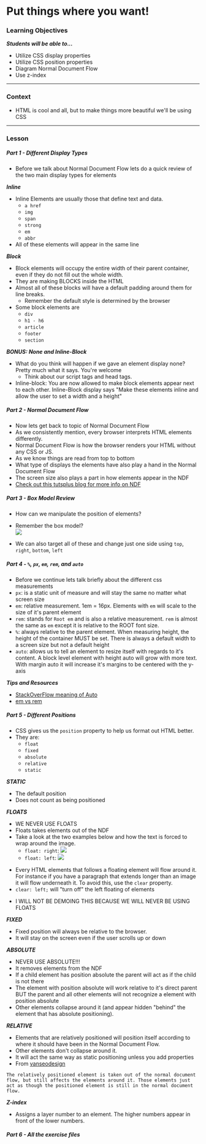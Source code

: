 # Put things where you want!

### Learning Objectives
***Students will be able to...***

* Utilize CSS display properties
* Utilize CSS position properties
* Diagram Normal Document Flow
* Use z-index

---
### Context

* HTML is cool and all, but to make things more beautiful we'll be using CSS

---
### Lesson

##### Part 1 - Different Display Types

* Before we talk about Normal Document Flow lets do a quick review of the two main display types for elements

***Inline***

* Inline Elements are usually those that define text and data. 
	* `a href`
	* `img` 
	* `span`
	* `strong`
	* `em`
	* `abbr`
* All of these elements will appear in the same line

***Block***

* Block elements will occupy the entire width of their parent container, even if they do not fill out the whole width.
* They are making BLOCKS inside the HTML 
* Almost all of these blocks will have a default padding around them for line breaks.
	* Remember the default style is determined by the browser
* Some block elements are
	* `div`
	* `h1 - h6`
	* `article`
	* `footer`
	* `section`

***BONUS: None and Inline-Block***

* What do you think will happen if we gave an element display none? Pretty much what it says. You're welcome
	* Think about our script tags and head tags.
* Inline-block: You are now allowed to make block elements appear next to each other. Inline-Block display says "Make these elements inline and allow the user to set a width and a height"

##### Part 2 - Normal Document Flow

* Now lets get back to topic of Normal Document Flow
* As we consistently mention, every browser interprets HTML elements differently. 
* Normal Document Flow is how the browser renders your HTML without any CSS or JS. 
* As we know things are read from top to bottom
* What type of displays the elements have also play a hand in the Normal Document Flow
* The screen size also plays a part in how elements appear in the NDF
* [Check out this tutsplus blog for more info on NDF](http://webdesign.tutsplus.com/articles/quick-tip-utilizing-normal-document-flow--webdesign-8199)

##### Part 3 - Box Model Review

* How can we manipulate the position of elements?
* Remember the box model?	
![](http://www.turnwall.com/wp-content/uploads/2014/06/box-model-css.png?670861)

* We can also target all of these and change just one side using `top`, `right`, `bottom`, `left`


##### Part 4 - `%`, `px`, `em`, `rem`, and `auto`
  
* Before we continue lets talk briefly about the different css measurements
* `px`: is a static unit of measure and will stay the same no matter what screen size
* `em`: relative measurement. 1em = 16px. Elements with `em` will scale to the size of it's parent element
* `rem`: stands for `Root em` and is also a relative measurement. `rem` is almost the same as `em` except it is relative to the ROOT font size.
* `%`: always relative to the parent element. When measuring height, the height of the container MUST be set. There is always a default width to a screen size but not a default height
* `auto`: allows us to tell an element to resize itself with regards to it's content. A block level element 	with height auto will grow with more text. With margin auto it will increase it's margins to be centered with the y-axis

***Tips and Resources***

* [StackOverFlow meaning of Auto](http://stackoverflow.com/questions/4471850/what-is-the-meaning-of-auto-value-in-a-css-property)
* [em vs rem](https://j.eremy.net/confused-about-rem-and-em/)

##### Part 5 - Different Positions

* CSS gives us the `position` property to help us format out HTML better.
* They are:
	* `float`
	* `fixed`
	* `absolute`
	* `relative`
	* `static`

***STATIC***

* The default position
* Does not count as being positioned

***FLOATS***

* WE NEVER USE FLOATS
* Floats takes elements out of the NDF
* Take a look at the two examples below and how the text is forced to wrap around the image. 
    -  ```float: right```: ![](http://xhtml.com/510ACA5B-DC0D-4E03-B6BF-861FD62E91F3/float-right.gif)
    - ```float: left```: ![](http://xhtml.com/510ACA5B-DC0D-4E03-B6BF-861FD62E91F3/float-left.gif)

- Every HTML elements that follows a floating element will flow around it. For instance if you have a paragraph that extends longer than an image it will flow underneath it. To avoid this, use the `clear` property. 
- ```clear: left;``` will "turn off" the left floating of elements
* I WILL NOT BE DEMOING THIS BECAUSE WE WILL NEVER BE USING FLOATS

***FIXED***

* Fixed position will always be relative to the browser. 
* It will stay on the screen even if the user scrolls up or down

***ABSOLUTE***

* NEVER USE ABSOLUTE!!!
* It removes elements from the NDF
* If a child element has position absolute the parent will act as if the child is not there
* The element with position absolute will work relative to it's direct parent BUT the parent and all other elements will not recognize a element with position absolute
* Other elements collapse around it (and appear hidden "behind" the element that has absolute positioning). 

***RELATIVE***

* Elements that are relatively positioned will position itself according to where it should have been in the Normal Document Flow. 
* Other elements don't collapse around it. 
* It will act the same way as static positioning unless you add properties
* From [vanseodesign](http://vanseodesign.com/css/css-positioning/)

```
The relatively positioned element is taken out of the normal document flow, but still affects the elements around it. Those elements just act as though the positioned element is still in the normal document flow.
```

***Z-index***

* Assigns a layer number to an element. The higher numbers appear in front of the lower numbers.

##### Part 6 - All the exercise files

